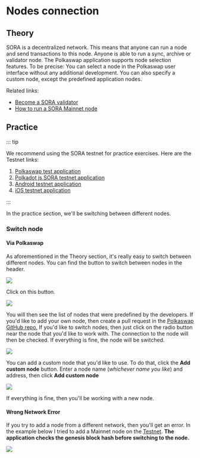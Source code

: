 # Nodes connection

## Theory

SORA is a decentralized network. This means that anyone can run a node and send transactions to this node. Anyone is able to run a sync, archive or validator node. The Polkaswap application supports node selection features. To be precise: You can select a node in the Polkaswap user interface without any additional development. You can also specify a custom node, except the predefined application nodes.

Related links:

- [Become a SORA validator](https://wiki.sora.org/become-a-sora-validator)
- [How to run a SORA Mainnet node](https://medium.com/sora-xor/how-to-run-a-sora-testnet-node-a4d42a9de1af?source=user\_profile---------11----------------------------)

## Practice

::: tip

We recommend using the SORA testnet for practice exercises. Here are the Testnet links:

1. [Polkaswap test application](https://test.polkaswap.io/)
2. [Polkadot js SORA testnet application](https://polkadot.js.org/apps/?rpc=wss%3A%2F%2Fws.stage.sora2.soramitsu.co.jp#/explorer)
3. [Android testnet application](https://play.google.com/store/apps/details?id=jp.co.soramitsu.sora.communitytesting&hl=en&gl=US)
4. [iOS testnet application](https://testflight.apple.com/join/670hF438)

:::

In the practice section, we'll be switching between different nodes.

### Switch node

#### Via Polkaswap

As aforementioned in the Theory section, it's really easy to switch between different nodes. You can find the button to switch between nodes in the header.

![](../.gitbook/assets/Untitled.png)

Click on this button.

![](<../.gitbook/assets/Untitled (1) (11).png>)

You will then see the list of nodes that were predefined by the developers. If you'd like to add your own node, then create a pull request in the [Polkaswap GitHub repo.](https://github.com/sora-xor/polkaswap-exchange-web) If you'd like to switch nodes, then just click on the radio button near the node that you'd like to work with. The connection to the node will then be checked. If everything is fine, the node will be switched.

![](<../.gitbook/assets/Untitled (2) (11).png>)

You can add a custom node that you'd like to use. To do that, click the **Add custom node** button. Enter a node name (_whichever name you like_) and address, then click **Add custom node**

![](<../.gitbook/assets/Untitled (4) (9).png>)

If everything is fine, then you'll be working with a new node.

#### Wrong Network Error

If you try to add a node from a different network, then you'll get an error. In the example below I tried to add a Mainnet node on the [Testnet](https://test.polkaswap.io/#/swap). **The application checks the genesis block hash before switching to the node.**

![](<../.gitbook/assets/Untitled (3) (7).png>)

